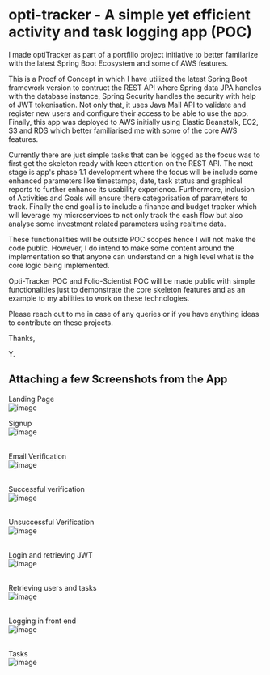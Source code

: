 # opti-tracker - A simple yet efficient activity and task logging app (POC)
I made optiTracker as part of a portfilio project initiative to better familarize with the latest Spring Boot Ecosystem and some of AWS features. 

This is a Proof of Concept in which I have utilized the latest Spring Boot framework version to contruct the REST API where Spring data JPA handles with the database instance, Spring Security handles the security with help of JWT tokenisation. Not only that, it uses Java Mail API to validate and register new users and configure their access to be able to use the app. Finally, this app was deployed to AWS initially using Elastic Beanstalk, EC2, S3 and RDS which better familiarised me with some of the core AWS features.

Currently there are just simple tasks that can be logged as the focus was to first get the skeleton ready with keen attention on the REST API. The next stage is app's phase 1.1 development where the focus will be include some enhanced parameters like timestamps, date, task status and graphical reports to further enhance its usability experience. Furthermore, inclusion of Activities and Goals will ensure there categorisation of parameters to track. Finally the end goal is to include a finance and budget tracker which will leverage my microservices to not only track the cash flow but also analyse some investment related parameters using realtime data.

These functionalities will be outside POC scopes hence I will not make the code public. However, I do intend to make some content around the implementation so that anyone can understand on a high level what is the core logic being implemented.

Opti-Tracker POC and Folio-Scientist POC will be made public with simple functionalities just to demonstrate the core skeleton features and as an example to my abilities to work on these technologies.

Please reach out to me in case of any queries or if you have anything ideas to contribute on these projects. 

Thanks, 

Y.

## Attaching a few Screenshots from the App

Landing Page <br /> 
![image](https://github.com/yashdevs26/opti-tracker/assets/46245660/f5171671-013d-4671-83cb-a534bebb32cf)

Signup <br /> 
![image](https://github.com/yashdevs26/opti-tracker/assets/46245660/79149dde-f295-4ab7-b8ae-fa05bfae8b7a) <br /> <br /> 

Email Verification <br />
![image](https://github.com/yashdevs26/opti-tracker/assets/46245660/7cfc90fd-da1b-4b1f-a4b0-09b68f9543e1) <br /> <br />

Successful verification <br />
![image](https://github.com/yashdevs26/opti-tracker/assets/46245660/9df5beb6-c181-4033-b021-efec74d84f2f) <br /> <br />

Unsuccessful Verification <br />
![image](https://github.com/yashdevs26/opti-tracker/assets/46245660/1515cb66-cc27-42d7-bce1-84182253570b) <br /> <br />

Login and retrieving JWT <br />
![image](https://github.com/yashdevs26/opti-tracker/assets/46245660/f16f62d1-09f9-46e1-8385-39e2e5ddfd00)<br /> <br />

Retrieving users and tasks <br />
![image](https://github.com/yashdevs26/opti-tracker/assets/46245660/e29a54b5-ec4b-4be4-8b2d-2dd65aa3283b) <br /> <br />

Logging in front end <br />
   ![image](https://github.com/yashdevs26/opti-tracker/assets/46245660/196009ba-d5a6-4620-b3fe-e2543638d2d6) <br /> <br />

Tasks <br />
 ![image](https://github.com/yashdevs26/opti-tracker/assets/46245660/f51c9597-e893-4751-b86b-3abb2b1f362b)






   
   
